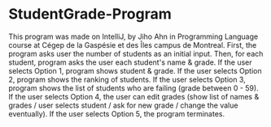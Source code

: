 # StudentGrade-Program

This program was made on IntelliJ, by Jiho Ahn in Programming Language course at Cégep de la Gaspésie et des Îles campus de Montreal. First, the program asks user the number of students as an initial input. Then, for each student, program asks the user each student's name & grade. If the user selects Option 1, program shows student & grade. If the user selects Option 2, program shows the ranking of students. If the user selects Option 3, program shows the list of students who are failing (grade between 0 - 59). If the user selects Option 4, the user can edit grades (show list of names & grades / user selects student / ask for new grade / change the value eventually). If the user selects Option 5, the program terminates.
